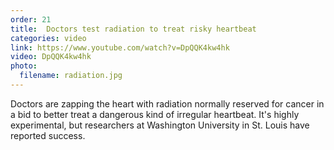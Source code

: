 ```yaml
---
order: 21
title:  Doctors test radiation to treat risky heartbeat
categories: video
link: https://www.youtube.com/watch?v=DpQQK4kw4hk
video: DpQQK4kw4hk
photo:
  filename: radiation.jpg
---
```


Doctors are zapping the heart with radiation normally reserved for cancer in a bid to better treat a dangerous kind of irregular heartbeat. It's highly experimental, but researchers at Washington University in St. Louis have reported success. 
